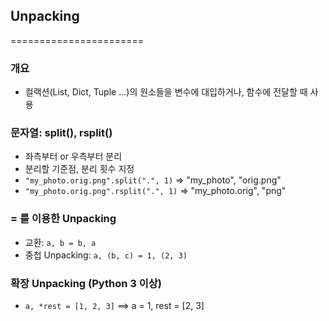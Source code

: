 ## Unpacking
=======================

### 개요
* 컬랙션(List, Dict, Tuple ...)의 원소들을 변수에 대입하거나, 함수에 전달할 때 사용

### 문자열: split(), rsplit()
* 좌측부터 or 우측부터 분리
* 분리할 기준점, 분리 횟수 지정
* `"my_photo.orig.png".split(".", 1)` => "my_photo", "orig.png"
* `"my_photo.orig.png".rsplit(".", 1)` => "my_photo.orig", "png"

### = 를 이용한 Unpacking
* 교환: `a, b = b, a`
* 중첩 Unpacking: `a, (b, c) = 1, (2, 3)`

### 확장 Unpacking (Python 3 이상)
* `a, *rest = [1, 2, 3]` ==> a = 1, rest = [2, 3]